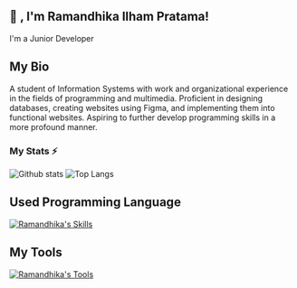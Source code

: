 ## 👋 , I'm Ramandhika Ilham Pratama!
I'm a Junior Developer

## My Bio
A student of Information Systems with work and organizational experience in the fields of programming and multimedia. Proficient in designing databases, creating websites using Figma, and implementing them into functional websites. Aspiring to further develop programming skills in a more profound manner.

### My Stats ⚡
![Github stats](https://github-readme-stats.vercel.app/api?username=ramandhika&theme=blueberry&count_private=true&hide_border=true&line_height=20) 
![Top Langs](https://github-readme-stats.vercel.app/api/top-langs/?username=ramandhika&hide=html,css,hack&layout=compact&theme=blueberry&count_private=true&hide_border=true)

## Used Programming Language
[![Ramandhika's Skills](https://skillicons.dev/icons?i=html,css,php,js,bootstrap,tailwind,laravel,dotnet,mysql,postgres,wordpress,java)](https://skillicons.dev)

## My Tools
[![Ramandhika's Tools](https://skillicons.dev/icons?i=vscode,visualstudio,figma,git,github,postman,stackoverflow,discord)](https://skillicons.dev)
